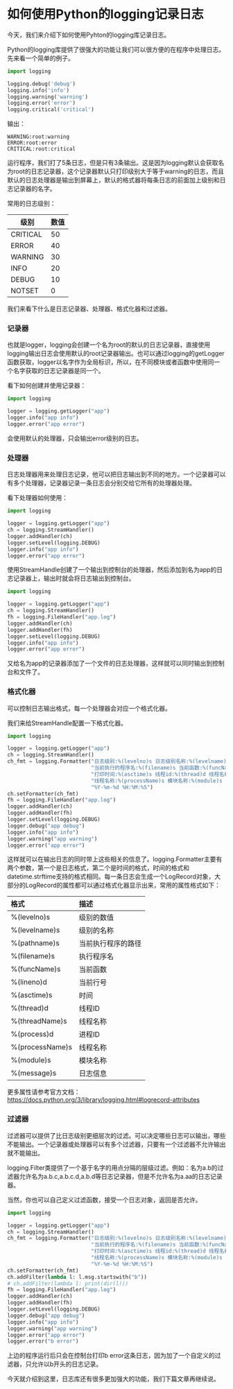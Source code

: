 # 如何使用Python的logging记录日志

今天，我们来介绍下如何使用Pyhton的logging库记录日志。

Python的logging库提供了很强大的功能让我们可以很方便的在程序中处理日志。先来看一个简单的例子。

```python
import logging

logging.debug('debug')
logging.info('info')
logging.warning('warning')
logging.error('error')
logging.critical('critical')
```
输出：
```
WARNING:root:warning
ERROR:root:error
CRITICAL:root:critical
```

运行程序，我们打了5条日志，但是只有3条输出。这是因为logging默认会获取名为root的日志记录器，这个记录器默认只打印级别大于等于warning的日志，而且默认的日志处理器是输出到屏幕上，默认的格式器将每条日志的前面加上级别和日志记录器的名字。

常用的日志级别：

|级别|数值|
|---|----|
|CRITICAL|50|
|ERROR|40|
|WARNING|30|
|INFO|20|
|DEBUG|10|
|NOTSET|0|

我们来看下什么是日志记录器、处理器、格式化器和过滤器。

### 记录器

也就是logger，logging会创建一个名为root的默认的日志记录器，直接使用logging输出日志会使用默认的root记录器输出。也可以通过logging的getLogger函数获取，logger以名字作为全局标识，所以，在不同模块或者函数中使用同一个名字获取的日志记录器是同一个。

看下如何创建并使用记录器：

```python
import logging

logger = logging.getLogger("app")
logger.info("app info")
logger.error("app error")
```
会使用默认的处理器，只会输出error级别的日志。

### 处理器

日志处理器用来处理日志记录，他可以把日志输出到不同的地方。一个记录器可以有多个处理器，记录器记录一条日志会分别交给它所有的处理器处理。

看下处理器如何使用：
```python
import logging

logger = logging.getLogger("app")
ch = logging.StreamHandler()
logger.addHandler(ch)
logger.setLevel(logging.DEBUG)
logger.info("app info")
logger.error("app error")
```

使用StreamHandle创建了一个输出到控制台的处理器，然后添加到名为app的日志记录器上，输出时就会将日志输出到控制台。

```python
import logging

logger = logging.getLogger("app")
ch = logging.StreamHandler()
fh = logging.FileHandler("app.log")
logger.addHandler(ch)
logger.addHandler(fh)
logger.setLevel(logging.DEBUG)
logger.info("app info")
logger.error("app error")
```

又给名为app的记录器添加了一个文件的日志处理器，这样就可以同时输出到控制台和文件了。

### 格式化器

可以控制日志输出格式，每一个处理器会对应一个格式化器。

我们来给StreamHandle配置一下格式化器。

```python
import logging

logger = logging.getLogger("app")
ch = logging.StreamHandler()
ch_fmt = logging.Formatter("日志级别:%(levelno)s 日志级别名称:%(levelname)s 当前程序的路径:%(pathname)s "
                           "当前执行的程序名:%(filename)s 当前函数:%(funcName)s 代码行号:%(lineno)d "
                           "打印时间:%(asctime)s 线程id:%(thread)d 线程名称:%(threadName)s 进程id:%(process)d "
                           "线程名称:%(processName)s 模块名称:%(module)s 日志:%(message)s",
                           "%Y-%m-%d %H:%M:%S")
ch.setFormatter(ch_fmt)
fh = logging.FileHandler("app.log")
logger.addHandler(ch)
logger.addHandler(fh)
logger.setLevel(logging.DEBUG)
logger.debug("app debug")
logger.info("app info")
logger.warning("app warning")
logger.error("app error")
```

这样就可以在输出日志的同时带上这些相关的信息了。logging.Formatter主要有两个参数，第一个是日志格式，第二个是时间的格式，时间的格式和datetime.strftime支持的格式相同。每一条日志会生成一个LogRecord对象，大部分的LogRecord的属性都可以通过格式化器显示出来，常用的属性格式如下：

| 格式 | 描述 |
| :---- | :---- |
| %(levelno)s | 级别的数值 |
| %(levelname)s | 级别的名称 |
| %(pathname)s | 当前执行程序的路径 |
| %(filename)s | 执行程序名 |
| %(funcName)s | 当前函数 |
| %(lineno)d | 当前行号 |
| %(asctime)s | 时间 |
| %(thread)d | 线程ID |
| %(threadName)s | 线程名称 |
| %(process)d | 进程ID |
| %(processName)s | 线程名称 |
| %(module)s | 模块名称 |
| %(message)s | 日志信息 |

更多属性请参考官方文档：
https://docs.python.org/3/library/logging.html#logrecord-attributes

### 过滤器

过滤器可以提供了比日志级别更细层次的过滤。可以决定哪些日志可以输出，哪些不能输出。一个记录器或处理器可以有多个过滤器，只要有一个过滤器不允许输出就不能输出。

logging.Filter类提供了一个基于名字的用点分隔的层级过滤。例如：名为a.b的过滤器允许名为a.b.c,a.b.c.d,a.b.d等日志记录器，但是不允许名为a.aa的日志记录器。

当然，你也可以自己定义过滤函数，接受一个日志对象，返回是否允许。

```python
import logging

logger = logging.getLogger("app")
ch = logging.StreamHandler()
ch_fmt = logging.Formatter("日志级别:%(levelno)s 日志级别名称:%(levelname)s 当前程序的路径:%(pathname)s "
                           "当前执行的程序名:%(filename)s 当前函数:%(funcName)s 代码行号:%(lineno)d "
                           "打印时间:%(asctime)s 线程id:%(thread)d 线程名称:%(threadName)s 进程id:%(process)d "
                           "线程名称:%(processName)s 模块名称:%(module)s 日志:%(message)s",
                           "%Y-%m-%d %H:%M:%S")
ch.setFormatter(ch_fmt)
ch.addFilter(lambda l: l.msg.startswith("b"))
# ch.addFilter(lambda l: print(dir(l)))
fh = logging.FileHandler("app.log")
logger.addHandler(ch)
logger.addHandler(fh)
logger.setLevel(logging.DEBUG)
logger.debug("app debug")
logger.info("app info")
logger.warning("app warning")
logger.error("app error")
logger.error("b error")
```

上边的程序运行后只会在控制台打印b error这条日志，因为加了一个自定义的过滤器，只允许以b开头的日志记录。

今天就介绍到这里，日志库还有很多更加强大的功能，我们下篇文章再继续说。
